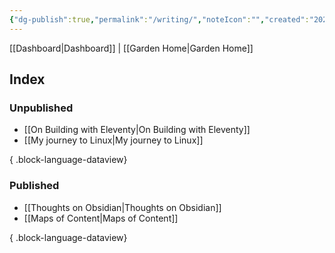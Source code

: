 ```yaml
---
{"dg-publish":true,"permalink":"/writing/","noteIcon":"","created":"2024-09-16T20:14:15.275-07:00","updated":"2024-10-03T12:25:08.445-07:00"}
---
```


[[Dashboard\|Dashboard]] | [[Garden Home\|Garden Home]]

## Index
### Unpublished

- [[On Building with Eleventy\|On Building with Eleventy]]
- [[My journey to Linux\|My journey to Linux]]

{ .block-language-dataview}
### Published

- [[Thoughts on Obsidian\|Thoughts on Obsidian]]
- [[Maps of Content\|Maps of Content]]

{ .block-language-dataview}

